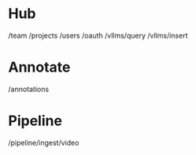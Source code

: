 # Hub
/team
/projects
/users
/oauth
/vllms/query
/vllms/insert

# Annotate
/annotations

# Pipeline
/pipeline/ingest/video
